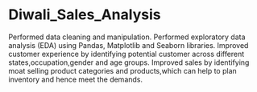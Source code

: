 # Diwali_Sales_Analysis
Performed data cleaning and manipulation.
Performed exploratory data analysis (EDA) using Pandas, Matplotlib and Seaborn libraries.
Improved customer experience by identifying potential customer across different states,occupation,gender and age groups.
Improved sales by identifying moat selling product categories and products,which can help to plan inventory and hence meet the demands.
